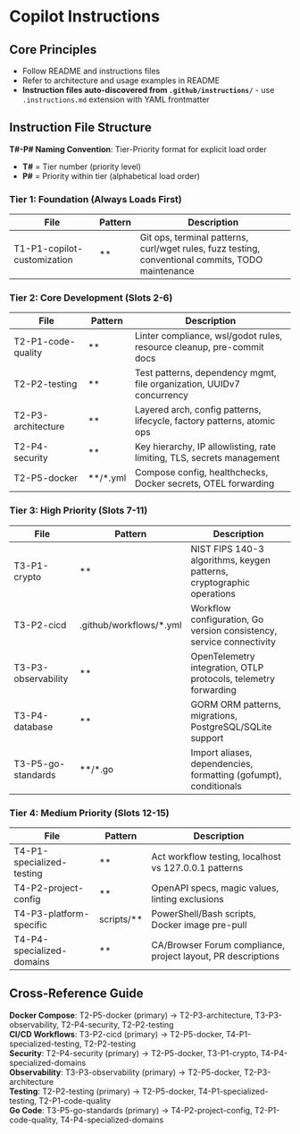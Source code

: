 # Copilot Instructions

## Core Principles
- Follow README and instructions files
- Refer to architecture and usage examples in README
- **Instruction files auto-discovered from `.github/instructions/`** - use `.instructions.md` extension with YAML frontmatter

## Instruction File Structure

**T#-P# Naming Convention**: Tier-Priority format for explicit load order
- **T#** = Tier number (priority level)
- **P#** = Priority within tier (alphabetical load order)

### Tier 1: Foundation (Always Loads First)
| File | Pattern | Description |
|------|---------|-------------|
| T1-P1-copilot-customization | ** | Git ops, terminal patterns, curl/wget rules, fuzz testing, conventional commits, TODO maintenance |

### Tier 2: Core Development (Slots 2-6)
| File | Pattern | Description |
|------|---------|-------------|
| T2-P1-code-quality | ** | Linter compliance, wsl/godot rules, resource cleanup, pre-commit docs |
| T2-P2-testing | ** | Test patterns, dependency mgmt, file organization, UUIDv7 concurrency |
| T2-P3-architecture | ** | Layered arch, config patterns, lifecycle, factory patterns, atomic ops |
| T2-P4-security | ** | Key hierarchy, IP allowlisting, rate limiting, TLS, secrets management |
| T2-P5-docker | **/*.yml | Compose config, healthchecks, Docker secrets, OTEL forwarding |

### Tier 3: High Priority (Slots 7-11)
| File | Pattern | Description |
|------|---------|-------------|
| T3-P1-crypto | ** | NIST FIPS 140-3 algorithms, keygen patterns, cryptographic operations |
| T3-P2-cicd | .github/workflows/*.yml | Workflow configuration, Go version consistency, service connectivity |
| T3-P3-observability | ** | OpenTelemetry integration, OTLP protocols, telemetry forwarding |
| T3-P4-database | ** | GORM ORM patterns, migrations, PostgreSQL/SQLite support |
| T3-P5-go-standards | **/*.go | Import aliases, dependencies, formatting (gofumpt), conditionals |

### Tier 4: Medium Priority (Slots 12-15)
| File | Pattern | Description |
|------|---------|-------------|
| T4-P1-specialized-testing | ** | Act workflow testing, localhost vs 127.0.0.1 patterns |
| T4-P2-project-config | ** | OpenAPI specs, magic values, linting exclusions |
| T4-P3-platform-specific | scripts/** | PowerShell/Bash scripts, Docker image pre-pull |
| T4-P4-specialized-domains | ** | CA/Browser Forum compliance, project layout, PR descriptions |

## Cross-Reference Guide

**Docker Compose**: T2-P5-docker (primary) → T2-P3-architecture, T3-P3-observability, T2-P4-security, T2-P2-testing  
**CI/CD Workflows**: T3-P2-cicd (primary) → T2-P5-docker, T4-P1-specialized-testing, T2-P2-testing  
**Security**: T2-P4-security (primary) → T2-P5-docker, T3-P1-crypto, T4-P4-specialized-domains  
**Observability**: T3-P3-observability (primary) → T2-P5-docker, T2-P3-architecture  
**Testing**: T2-P2-testing (primary) → T2-P5-docker, T4-P1-specialized-testing, T2-P1-code-quality  
**Go Code**: T3-P5-go-standards (primary) → T4-P2-project-config, T2-P1-code-quality, T4-P4-specialized-domains
